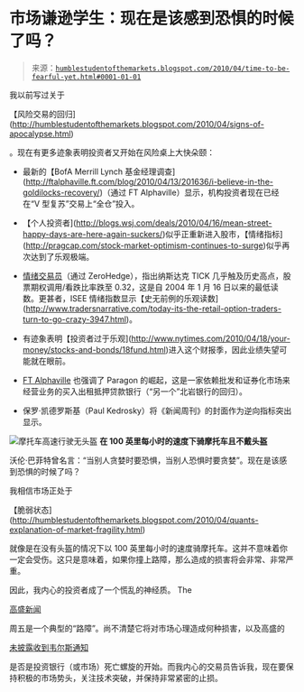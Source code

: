 <!--yml

分类：未分类

日期：2024-05-18 00:33:44

-->

# 市场谦逊学生：现在是该感到恐惧的时候了吗？

> 来源：[`humblestudentofthemarkets.blogspot.com/2010/04/time-to-be-fearful-yet.html#0001-01-01`](https://humblestudentofthemarkets.blogspot.com/2010/04/time-to-be-fearful-yet.html#0001-01-01)

我以前写过关于

【风险交易的回归](http://humblestudentofthemarkets.blogspot.com/2010/04/signs-of-apocalypse.html)

。现在有更多迹象表明投资者又开始在风险桌上大快朵颐：

+   最新的【BofA Merrill Lynch 基金经理调查](http://ftalphaville.ft.com/blog/2010/04/13/201636/i-believe-in-the-goldilocks-recovery/)（通过 FT Alphaville）显示，机构投资者现在已经在“V 型复苏”交易上“全仓”投入。

+   【个人投资者](http://blogs.wsj.com/deals/2010/04/16/mean-street-happy-days-are-here-again-suckers/)似乎正重新进入股市，【情绪指标](http://pragcap.com/stock-market-optimism-continues-to-surge)似乎再次达到了乐观极端。

+   [情绪交易员](http://www.zerohedge.com/article/nasdaq-cumulative-tick-5300-highest-2002-relative-putcall-ratio-most-extreme-ever-bubble-now)（通过 ZeroHedge），指出纳斯达克 TICK 几乎触及历史高点，股票期权调用/看跌比率跌至 0.32，这是自 2004 年 1 月 16 日以来的最低读数。更甚者，ISEE 情绪指数显示【史无前例的乐观读数](http://www.tradersnarrative.com/today-its-the-retail-option-traders-turn-to-go-crazy-3947.html)。

+   有迹象表明【投资者过于乐观](http://www.nytimes.com/2010/04/18/your-money/stocks-and-bonds/18fund.html)进入这个财报季，因此业绩失望可能就在眼前。

+   [FT Alphaville](http://ftalphaville.ft.com/blog/2010/04/15/203451/the-return-of-the-other-northern-rock/) 也强调了 Paragon 的崛起，这是一家依赖批发和证券化市场来经营业务的买入出租抵押贷款银行（“另一个”北岩银行的回归）。

+   保罗·凯德罗斯基（Paul Kedrosky）将《新闻周刊》的封面作为逆向指标突出显示。

![摩托车高速行驶无头盔](https://blogger.googleusercontent.com/img/b/R29vZ2xl/AVvXsEjuancDzO1SduV2ZwrevVyl74PUmNit_OOPmQH0vtxvCJ4vmFP3nglVdZ1sIMlTpOA2NJ0Hvh_G5jlOjVp7ke2uGxeZPuuFKZmFo18HEHrpaPU2s40HzmJ9Om_VvyNJDO-ERbjjxiEpT0Bm/s1600/Newsweek.jpg) **在 100 英里每小时的速度下骑摩托车且不戴头盔**

沃伦·巴菲特曾名言：“当别人贪婪时要恐惧，当别人恐惧时要贪婪”。现在是该感到恐惧的时候了吗？

我相信市场正处于

【脆弱状态](http://humblestudentofthemarkets.blogspot.com/2010/04/quants-explanation-of-market-fragility.html)

就像是在没有头盔的情况下以 100 英里每小时的速度骑摩托车。这并不意味着你一定会受伤。这只是意味着，如果你撞上路障，那么造成的损害将会非常、非常严重。

因此，我内心的投资者成了一个慌乱的神经质。 The

[高盛新闻](http://www.sec.gov/news/press/2010/2010-59.htm)

周五是一个典型的“路障”。尚不清楚它将对市场心理造成何种损害，以及高盛的

[未披露收到韦尔斯通知](http://www.bloomberguniversity.com/apps/news?pid=20601087&sid=a52BBUru4.hM&pos=4)

是否是投资银行（或市场）死亡螺旋的开始。而我内心的交易员告诉我，现在要保持积极的市场势头，关注技术突破，并保持非常紧密的止损。
